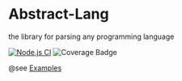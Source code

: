 # Abstract-Lang
the library for parsing any programming language  
  
[![Node.js CI](https://github.com/eprincev-egor/abstract-lang/actions/workflows/nodejs.yml/badge.svg)](https://github.com/eprincev-egor/abstract-lang/actions/workflows/nodejs.yml)
![Coverage Badge](https://img.shields.io/endpoint?url=https://gist.githubusercontent.com/eprincev-egor/9b1f52ff630d080f5164d911b774a01a/raw/abstract-lang__heads_main.json)

@see [Examples](https://github.com/eprincev-egor/abstract-lang/tree/master/example)
